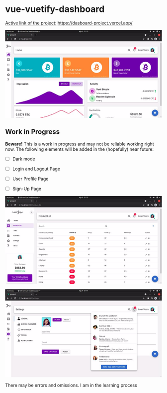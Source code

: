 # vue-vuetify-dashboard

<a href="https://dasboard-project.vercel.app/"> Active link of the project:</a>  https://dasboard-project.vercel.app/

![Dashboard Image](src/screenshots/home.jpg)

## Work in Progress
**Beware!** This is a work in progress and may not be reliable working right now. The following elements will be added in the (hopefully) near future:
- [ ] Dark mode
- [ ] Login and Logout Page
- [ ] User Profile Page 
- [ ] Sign-Up Page



![Dashboard Image](src/screenshots/list.jpg)



![Dashboard Image](src/screenshots/setting.jpg)




There may be errors and omissions. I am in the learning process